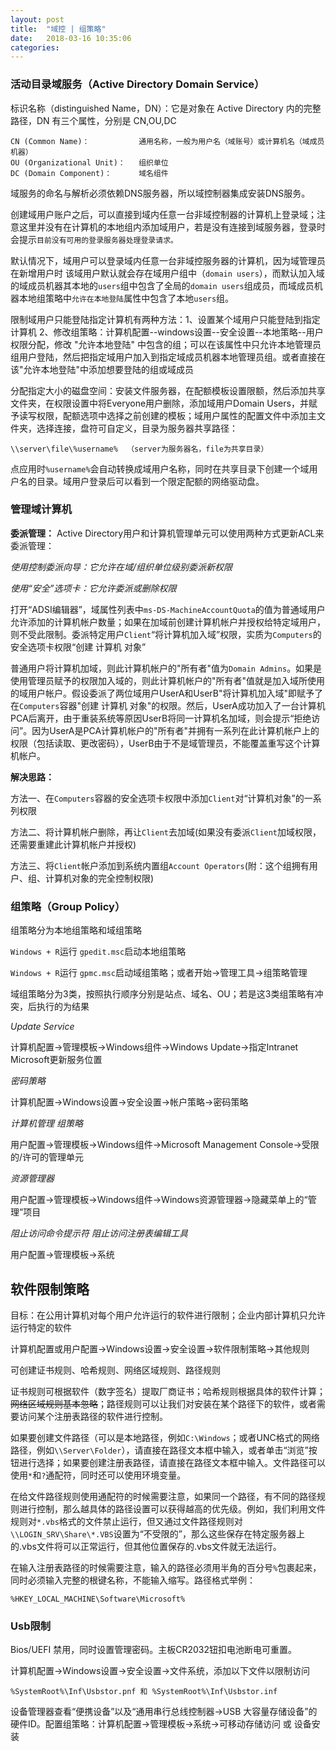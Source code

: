 ```yaml
---
layout: post
title:  "域控 | 组策略"
date:   2018-03-16 10:35:06
categories:
---
```

<!-- more -->



### 活动目录域服务（Active Directory Domain Service）


标识名称（distinguished Name，DN）：它是对象在 Active Directory 内的完整路径，DN 有三个属性，分别是 CN,OU,DC

```
CN (Common Name)：           通用名称，一般为用户名（域账号）或计算机名（域成员机器）
OU (Organizational Unit)：   组织单位
DC (Domain Component)：      域名组件
```
域服务的命名与解析必须依赖DNS服务器，所以域控制器集成安装DNS服务。

创建域用户账户之后，可以直接到域内任意一台非域控制器的计算机上登录域；注意这里并没有在计算机的本地组内添加域用户，若是没有连接到域服务器，登录时会提示`目前没有可用的登录服务器处理登录请求。`

默认情况下，域用户可以登录域内任意一台非域控服务器的计算机，因为域管理员在新增用户时 该域用户默认就会存在域用户组中（`domain users`），而默认加入域的域成员机器其本地的`users`组中包含了全局的`domain users`组成员，而域成员机器本地组策略中`允许在本地登陆`属性中包含了本地`users`组。

限制域用户只能登陆指定计算机有两种方法：1、设置某个域用户只能登陆到指定计算机 2、修改组策略：计算机配置--windows设置--安全设置--本地策略--用户权限分配，修改 "允许本地登陆" 中包含的组；可以在该属性中只允许本地管理员组用户登陆，然后把指定域用户加入到指定域成员机器本地管理员组。或者直接在该"允许本地登陆"中添加想要登陆的组或域成员

分配指定大小的磁盘空间：安装文件服务器，在配额模板设置限额，然后添加共享文件夹，在权限设置中将Everyone用户删除，添加域用户Domain Users，并赋予读写权限，配额选项中选择之前创建的模板；域用户属性的配置文件中添加主文件夹，选择连接，盘符可自定义，目录为服务器共享路径：
```
\\server\file\%username%  （server为服务器名，file为共享目录）
```
点应用时`%username%`会自动转换成域用户名称，同时在共享目录下创建一个域用户名的目录。域用户登录后可以看到一个限定配额的网络驱动盘。

### 管理域计算机

**委派管理：** Active Directory用户和计算机管理单元可以使用两种方式更新ACL来委派管理：

*使用控制委派向导：它允许在域/组织单位级别委派新权限*

*使用“安全”选项卡：它允许委派或删除权限*

打开“ADSI编辑器”，域属性列表中`ms-DS-MachineAccountQuota`的值为普通域用户允许添加的计算机帐户数量；如果在加域前创建计算机帐户并授权给特定域用户，则不受此限制。委派特定用户`Client`“将计算机加入域”权限，实质为`Computers`的安全选项卡权限“创建 计算机 对象”

普通用户将计算机加域，则此计算机帐户的"所有者"值为`Domain Admins`。如果是使用管理员赋予的权限加入域的，则此计算机帐户的"所有者"值就是加入域所使用的域用户帐户。假设委派了两位域用户UserA和UserB"将计算机加入域"即赋予了在`Computers`容器"创建 计算机 对象"的权限。然后，UserA成功加入了一台计算机PCA后离开，由于重装系统等原因UserB将同一计算机名加域，则会提示“拒绝访问”。因为UserA是PCA计算机帐户的"所有者"并拥有一系列在此计算机帐户上的权限（包括读取、更改密码），UserB由于不是域管理员，不能覆盖重写这个计算机帐户。

**解决思路：**

方法一、在`Computers`容器的安全选项卡权限中添加`Client`对“计算机对象”的一系列权限

方法二、将计算机帐户删除，再让`Client`去加域(如果没有委派`Client`加域权限，还需要重建此计算机帐户并授权)

方法三、将`Client`帐户添加到系统内置组`Account Operators`(附：这个组拥有用户、组、计算机对象的完全控制权限)



### 组策略（Group Policy）

组策略分为本地组策略和域组策略

`Windows + R`运行 `gpedit.msc`启动本地组策略

`Windows + R`运行 `gpmc.msc`启动域组策略；或者开始->管理工具->组策略管理

域组策略分为3类，按照执行顺序分别是站点、域名、OU；若是这3类组策略有冲突，后执行的为结果

*Update Service*

计算机配置->管理模板->Windows组件->Windows Update->指定Intranet Microsoft更新服务位置

*密码策略*

计算机配置->Windows设置->安全设置->帐户策略->密码策略

*计算机管理 组策略*

用户配置->管理模板->Windows组件->Microsoft Management Console->受限的/许可的管理单元

*资源管理器*

用户配置->管理模板->Windows组件->Windows资源管理器->隐藏菜单上的“管理”项目

*阻止访问命令提示符* *阻止访问注册表编辑工具*

用户配置->管理模板->系统

## 软件限制策略

目标：在公用计算机对每个用户允许运行的软件进行限制；企业内部计算机只允许运行特定的软件

计算机配置或用户配置->Windows设置->安全设置->软件限制策略->其他规则

可创建证书规则、哈希规则、网络区域规则、路径规则

证书规则可根据软件（数字签名）提取厂商证书；哈希规则根据具体的软件计算；~~网络区域规则基本忽略~~；路径规则可以让我们对安装在某个路径下的软件，或者需要访问某个注册表路径的软件进行控制。

如果要创建文件路径（可以是本地路径，例如`C:\Windows`；或者UNC格式的网络路径，例如`\\Server\Folder`），请直接在路径文本框中输入，或者单击“浏览”按钮进行选择；如果要创建注册表路径，请直接在路径文本框中输入。文件路径可以使用`*`和`?`通配符，同时还可以使用环境变量。

在给文件路径规则使用通配符的时候需要注意，如果同一个路径，有不同的路径规则进行控制，那么越具体的路径设置可以获得越高的优先级。例如，我们利用文件规则对`*.vbs`格式的文件禁止运行，但又通过文件路径规则对`\\LOGIN_SRV\Share\*.VBS`设置为“不受限的”，那么这些保存在特定服务器上的.vbs文件将可以正常运行，但其他位置保存的.vbs文件就无法运行。

在输入注册表路径的时候需要注意，输入的路径必须用半角的百分号`%`包裹起来，同时必须输入完整的根键名称，不能输入缩写。路径格式举例：
```
%HKEY_LOCAL_MACHINE\Software\Microsoft%
```

### Usb限制

Bios/UEFI 禁用，同时设置管理密码。主板CR2032钮扣电池断电可重置。

计算机配置->Windows设置->安全设置->文件系统，添加以下文件以限制访问
```
%SystemRoot%\Inf\Usbstor.pnf 和 %SystemRoot%\Inf\Usbstor.inf
```

设备管理器查看“便携设备”以及“通用串行总线控制器->USB 大容量存储设备”的硬件ID。配置组策略：计算机配置->管理模板->系统->可移动存储访问 或 设备安装


